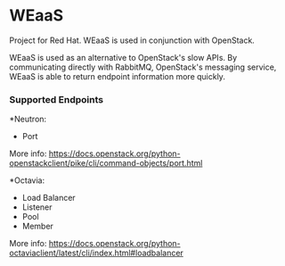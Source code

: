 # WEaaS
Project for Red Hat. WEaaS is used in conjunction with OpenStack.

WEaaS is used as an alternative to OpenStack's slow APIs. By communicating directly with RabbitMQ, OpenStack's messaging service, WEaaS is able to return endpoint information more quickly.

### Supported Endpoints
*Neutron:
  * Port

More info: https://docs.openstack.org/python-openstackclient/pike/cli/command-objects/port.html

*Octavia:
  * Load Balancer
  * Listener
  * Pool
  * Member

More info: https://docs.openstack.org/python-octaviaclient/latest/cli/index.html#loadbalancer
